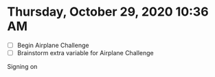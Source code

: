 # Thursday, October 29, 2020 10:36 AM
- [ ] Begin Airplane Challenge
- [ ] Brainstorm extra variable for Airplane Challenge

Signing on
